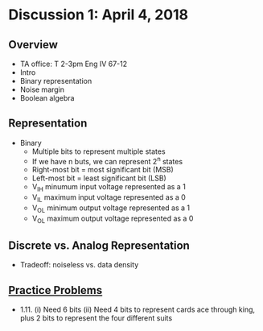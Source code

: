 # Discussion 1: April 4, 2018
## Overview
* TA office: T 2-3pm Eng IV 67-12
* Intro
* Binary representation
* Noise margin
* Boolean algebra
## Representation
* Binary 
  * Multiple bits to represent multiple states
  * If we have n buts, we can represent 2<sup>n</sup> states
  * Right-most bit = most significant bit (MSB)
  * Left-most bit = least significant bit (LSB)
  * V<sub>IH</sub> minumum input voltage represented as a 1
  * V<sub>IL</sub> maximum input voltage represented as a 0
  * V<sub>OL</sub> minimum output voltage represented as a 1
  * V<sub>OL</sub> maximum output voltage represented as a 0

## Discrete vs. Analog Representation
* Tradeoff: noiseless vs. data density
## [Practice Problems](practiceProblems/week1.pdf)
* 1.11. (i) Need 6 bits (ii) Need 4 bits to represent cards ace through king, plus 2 bits to represent the four different suits
